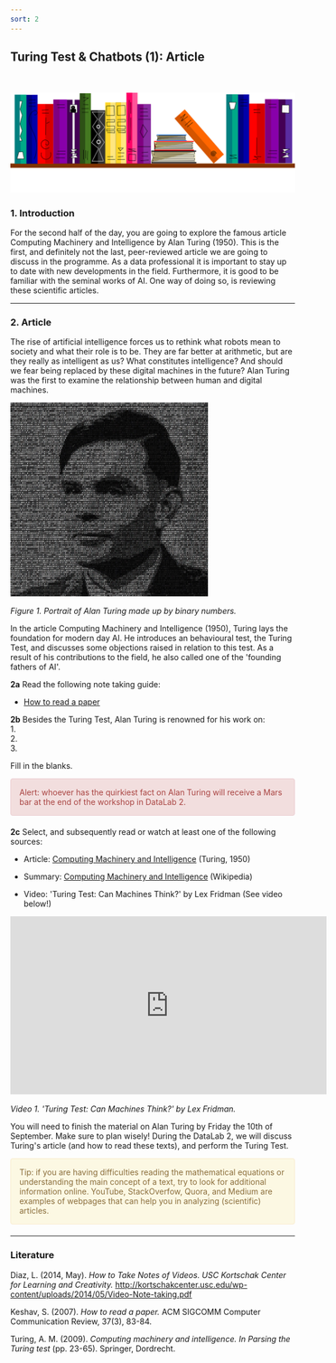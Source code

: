 ```yaml
---
sort: 2
---
```


## __Turing Test & Chatbots (1): Article__
\
\
<img src="./images/books_banner.png" alt="Books banner" width="600"/>

### 1. Introduction

For the second half of the day, you are going to explore the famous article Computing Machinery and Intelligence by Alan Turing (1950). This is the first, and definitely not the last, peer-reviewed article we are going to discuss in the programme. As a data professional it is important to stay up to date with new developments in the field. Furthermore, it is good to be familiar with the seminal works of AI. One way of doing so, is reviewing these scientific articles.

***

### 2. Article

The rise of artificial intelligence forces us to rethink what robots mean to society and what their role is to be. They are far better at arithmetic, but are they really as intelligent as us? What constitutes intelligence? And should we fear being replaced by these digital machines in the future? Alan Turing was the first to examine the relationship between human and digital machines.

<img src="./images/alan_turing.jpg" alt="Books banner" width="350"/>

*Figure 1. Portrait of Alan Turing made up by binary numbers.*

In the article Computing Machinery and Intelligence (1950), Turing lays the foundation for modern day AI. He introduces an behavioural test, the Turing Test, and discusses some objections raised in relation to this test. As a result of his contributions to the field, he also called one of the 'founding fathers of AI'.

__2a__ Read the following note taking guide:

- [How to read a paper](http://ccr.sigcomm.org/online/files/p83-keshavA.pdf)

__2b__ Besides the Turing Test, Alan Turing is renowned for his work on:
\
1.
\
2.
\
3.

Fill in the blanks.

<div style="padding: 15px; border: 1px solid transparent; border-color: transparent; margin-bottom: 20px; border-radius: 4px; color: #a94442; background-color: #f2dede; border-color: #ebccd1;">
Alert: whoever has the quirkiest fact on Alan Turing will receive a Mars bar at the end of the workshop in DataLab 2.
</div>

__2c__ Select, and subsequently read or watch at least one of the following sources:

- Article: [Computing Machinery and Intelligence](https://academic.oup.com/mind/article/LIX/236/433/986238) (Turing, 1950)

- Summary: [Computing Machinery and Intelligence](https://academic.oup.com/mind/article/LIX/236/433/986238) (Wikipedia)

- Video: 'Turing Test: Can Machines Think?' by Lex Fridman (See video below!)

<iframe width="560" height="315" src="https://www.youtube.com/embed/MGW_Qcqr9eQ" title="YouTube video player" frameborder="0" allow="accelerometer; autoplay; clipboard-write; encrypted-media; gyroscope; picture-in-picture" allowfullscreen></iframe>

*Video 1. 'Turing Test: Can Machines Think?' by Lex Fridman.*

You will need to finish the material on Alan Turing by Friday the 10th of September. Make sure to plan wisely! During the DataLab 2, we will discuss Turing's article (and how to read these texts), and perform the Turing Test.    

<div style="padding: 15px; border: 1px solid transparent; border-color: transparent; margin-bottom: 20px; border-radius: 4px; color: #8a6d3b;; background-color: #fcf8e3; border-color: #faebcc;">
Tip: if you are having difficulties reading the mathematical equations or understanding the main concept of a text, try to look for additional information online. YouTube, StackOverfow, Quora, and Medium are examples of webpages that can help you in analyzing (scientific) articles.
</div>

***

### __Literature__
Diaz, L. (2014, May). *How to Take Notes of Videos. USC Kortschak Center for Learning and Creativity.*
http://kortschakcenter.usc.edu/wp-content/uploads/2014/05/Video-Note-taking.pdf

Keshav, S. (2007). *How to read a paper.* ACM SIGCOMM Computer Communication Review, 37(3), 83-84.

Turing, A. M. (2009). *Computing machinery and intelligence. In Parsing the Turing test* (pp. 23-65). Springer, Dordrecht.
